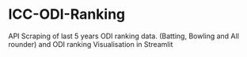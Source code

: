 # ICC-ODI-Ranking
API Scraping of last 5 years ODI ranking data. (Batting, Bowling and All rounder) and ODI ranking Visualisation in Streamlit
